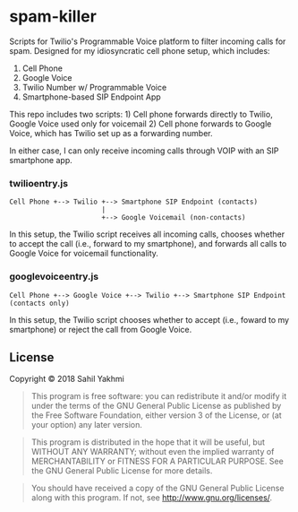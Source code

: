 spam-killer
===========

Scripts for Twilio's Programmable Voice platform to filter incoming calls for spam. Designed for my idiosyncratic cell phone setup, which includes:

1. Cell Phone
1. Google Voice
1. Twilio Number w/ Programmable Voice
1. Smartphone-based SIP Endpoint App

This repo includes two scripts: 1) Cell phone forwards directly to Twilio, Google Voice used only for voicemail 2) Cell phone forwards to Google Voice, which has Twilio set up as a forwarding number.

In either case, I can only receive incoming calls through VOIP with an SIP smartphone app.

### twilioentry.js

```
Cell Phone +--> Twilio +--> Smartphone SIP Endpoint (contacts)
                       |
                       +--> Google Voicemail (non-contacts)
```

In this setup, the Twilio script receives all incoming calls, chooses whether to accept the call (i.e., forward to my smartphone), and forwards all calls to Google Voice for voicemail functionality.

### googlevoiceentry.js

```
Cell Phone +--> Google Voice +--> Twilio +--> Smartphone SIP Endpoint (contacts only)
```

In this setup, the Twilio script chooses whether to accept (i.e., foward to my smartphone) or reject the call from Google Voice.

License
-------

Copyright &copy; 2018 Sahil Yakhmi

>This program is free software: you can redistribute it and/or modify
it under the terms of the GNU General Public License as published by
the Free Software Foundation, either version 3 of the License, or
(at your option) any later version.

>This program is distributed in the hope that it will be useful,
but WITHOUT ANY WARRANTY; without even the implied warranty of
MERCHANTABILITY or FITNESS FOR A PARTICULAR PURPOSE.  See the
GNU General Public License for more details.

>You should have received a copy of the GNU General Public License
along with this program.  If not, see <http://www.gnu.org/licenses/>.
